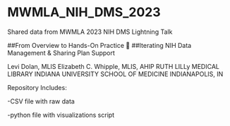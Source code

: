 # MWMLA_NIH_DMS_2023
Shared data from MWMLA 2023 NIH DMS Lightning Talk

##From Overview to Hands-On Practice 
##Iterating NIH Data Management & Sharing Plan Support 

Levi Dolan, MLIS 
Elizabeth C. Whipple, MLIS, AHIP
RUTH LILLy MEDICAL LIBRARY
INDIANA UNIVERSITY SCHOOL OF MEDICINE
INDIANAPOLIS, IN


Repository Includes:

-CSV file with raw data

-python file with visualizations script
